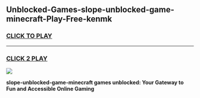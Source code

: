 
## Unblocked-Games-slope-unblocked-game-minecraft-Play-Free-kenmk
<h3>
<a href="https://premium76.site?title=slope-unblocked-game-minecraft&ref=10A">CLICK TO PLAY</a></h3>
<hr>

<h3>
<a href="https://premium76.site?title=slope-unblocked-game-minecraft&ref=10A">CLICK 2 PLAY</a>
  
</h3>

<a href="https://premium76.site?title=slope-unblocked-game-minecraft&ref=10A"><img src="https://clearcache.store/games.png"></a>


**slope-unblocked-game-minecraft games unblocked: Your Gateway to Fun and Accessible Online Gaming**
